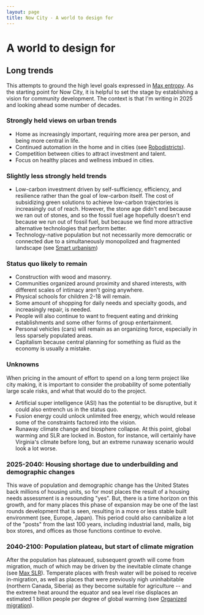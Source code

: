 ```yaml
---
layout: page
title: Now City - A world to design for
---
```


# A world to design for

## Long trends

This attempts to ground the high level goals expressed in <a href="Max entropy">Max entropy</a>. As the starting point for Now City, it is helpful to set the stage by establishing a vision for community development. The context is that I'm writing in 2025 and looking ahead some number of decades.

### Strongly held views on urban trends

- Home as increasingly important, requiring more area per person, and being more central in life.
- Continued automation in the home and in cities (see <a href="Robodistricts">Robodistricts</a>).
- Competition between cities to attract investment and talent.
- Focus on healthy places and wellness imbued in cities.

### Slightly less strongly held trends

- Low-carbon investment driven by self-sufficiency, efficiency, and resilience rather than the goal of low-carbon itself. The cost of subsidizing green solutions to achieve low-carbon trajectories is increasingly out of reach. However, the stone age didn't end because we ran out of stones, and so the fossil fuel age hopefully doesn't end because we run out of fossil fuel, but because we find more attractive alternative technologies that perform better.
- Technology-native population but not necessarily more democratic or connected due to a simultaneously monopolized and fragmented landscape (see <a href="Smart urbanism">Smart urbanism</a>)

### Status quo likely to remain

- Construction with wood and masonry.
- Communities organized around proximity and shared interests, with different scales of intimacy aren't going anywhere.
- Physical schools for children 2-18 will remain.
- Some amount of shopping for daily needs and specialty goods, and increasingly repair, is needed.
- People will also continue to want to frequent eating and drinking establishments and some other forms of group entertainment.
- Personal vehicles (cars) will remain as an organizing force, especially in less sparsely populated areas.
- Capitalism because central planning for something as fluid as the economy is usually a mistake.

### Unknowns

When pricing in the amount of effort to spend on a long term project like city making, it is important to consider the probability of some potentially large scale risks, and what that would do to the project.

- Artificial super intelligence (ASI) has the potential to be disruptive, but it could also entrench us in the status quo.
- Fusion energy could unlock unlimited free energy, which would release some of the constraints factored into the vision.
- Runaway climate change and biosphere collapse. At this point, global warming and SLR are locked in. Boston, for instance, will certainly have Virginia's climate before long, but an extreme runaway scenario would look a lot worse.

### 2025-2040: Housing shortage due to underbuilding and demographic changes

This wave of population and demographic change has the United States back millions of housing units, so for most places the result of a housing needs assessment is a resounding "yes". But, there is a time horizon on this growth, and for many places this phase of expansion may be one of the last rounds development that is seen, resulting in a more or less stable built environment (see, Europe, Japan). This period could also cannibalize a lot of the "posts" from the last 100 years, including industrial land, malls, big box stores, and offices as those functions continue to evolve.

### 2040-2100: Population plateau, but start of climate migration

After the population has plateaued, subsequent growth will come from migration, much of which may be driven by the inevitable climate change (see <a href="Max SLR">Max SLR</a>). Temperate places with fresh water will be poised to receive in-migration, as well as places that were previously nigh uninhabitable (northern Canada, Siberia) as they become suitable for agriculture -- and the extreme heat around the equator and sea level rise displaces an estimated 1 billion people per degree of global warming (see <a href="Organized-migration">Organized migration</a>).
